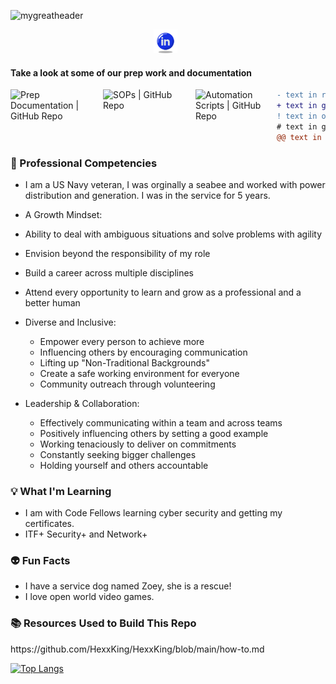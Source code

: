 ![mygreatheader](CyberSecurity.png)

<p align="center">
<a href="https://www.linkedin.com/in/sierra-maldonado/" target="_blank" rel="noopener noreferrer"><img height="38" src="icons8-linkedin-circled-64 (1).png"></a>&nbsp;&nbsp;
</p>

#### Take a look at some of our prep work and documentation 
<a href="https://github.com/NightOwlNetwork/Documentation-#readme"><img align="left" src="https://img.shields.io/badge/Repo-Documentations-white" alt="Prep Documentation | GitHub Repo" width="148px"/></a> 
<a href="https://github.com/NightOwlNetwork/SOP#readme"><img align="left" src="https://img.shields.io/badge/Repo-jESC SOP-white" alt="SOPs | GitHub Repo" width="148px"/></a> 
<a href="https://github.com/NightOwlNetwork/Automation-Scripts#readme"><img align="left" src="https://img.shields.io/badge/Repo-Scripts-white" alt="Automation Scripts | GitHub Repo" width="130px"/></a> 

```diff
- text in red
+ text in green
! text in orange
# text in gray
@@ text in purple (and bold)@@
```

### 🌟 Professional Competencies
 - I am a US Navy veteran, I was orginally a seabee and worked with power distribution and generation. I was in the service for 5 years.
 - A Growth Mindset:
  - Ability to deal with ambiguous situations and solve problems with agility
  - Envision beyond the responsibility of my role
  - Build a career across multiple disciplines
  - Attend every opportunity to learn and grow as a professional and a better human 

- Diverse and Inclusive:
  - Empower every person to achieve more
  - Influencing others by encouraging communication
  - Lifting up "Non-Traditional Backgrounds"
  - Create a safe working environment for everyone
  - Community outreach through volunteering

- Leadership & Collaboration:
  - Effectively communicating within a team and across teams
  - Positively influencing others by setting a good example 
  - Working tenaciously to deliver on commitments
  - Constantly seeking bigger challenges
  - Holding yourself and others accountable

### <h3>💡 What I'm Learning</h3>
- I am with Code Fellows learning cyber security and getting my certificates. 
- ITF+ Security+ and Network+
### <h3>👽 Fun Facts</h3>
- I have a service dog named Zoey, she is a rescue!
- I love open world video games.
<h3>📚 Resources Used to Build This Repo</h3>
https://github.com/HexxKing/HexxKing/blob/main/how-to.md


 [![Top Langs](https://github-readme-stats.vercel.app/api/top-langs/?username=magicwolfes)](https://github.com/magicwolfes/github-readme-stats)

